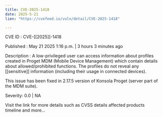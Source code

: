 ```yaml
---
title: CVE-2025-1418
date: 2025-5-21
lien: "https://cvefeed.io/vuln/detail/CVE-2025-1418"

---
```


CVE ID : CVE-[[2025]]-1418

Published :  May 21
2025
1:16 p.m. | 3 hours
3 minutes ago

Description : A low-privileged user can access information about profiles created in Proget MDM (Mobile Device Management)
which contain details about allowed/prohibited functions. The profiles do not reveal any [[sensitive]] information (including their usage in connected devices).   


This issue has been fixed in 2.17.5 version of Konsola Proget (server part of the MDM suite).

Severity: 0.0 | NA

Visit the link for more details
such as CVSS details
affected products
timeline
and more...
